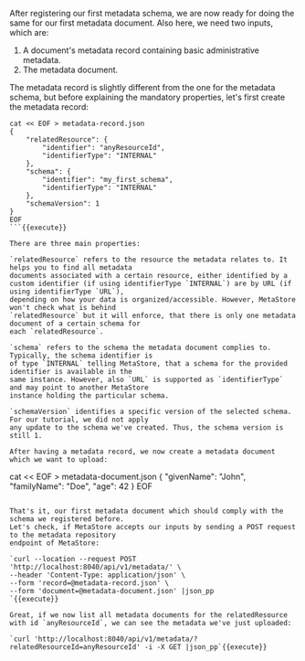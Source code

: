 After registering our first metadata schema, we are now ready for doing the same
for our first metadata document. Also here, we need two inputs, which are:

1. A document's metadata record containing basic administrative metadata.
2. The metadata document.

The metadata record is slightly different from the one for the metadata schema, but
before explaining the mandatory properties, let's first create the metadata record:

```
cat << EOF > metadata-record.json
{
    "relatedResource": {
        "identifier": "anyResourceId",
        "identifierType": "INTERNAL"
    },
    "schema": {
        "identifier": "my_first_schema",
        "identifierType": "INTERNAL"
    },
    "schemaVersion": 1
}
EOF
```{{execute}}

There are three main properties: 

`relatedResource` refers to the resource the metadata relates to. It helps you to find all metadata
documents associated with a certain resource, either identified by a
custom identifier (if using identifierType `INTERNAL`) are by URL (if using identifierType `URL`), 
depending on how your data is organized/accessible. However, MetaStore won't check what is behind
`relatedResource` but it will enforce, that there is only one metadata document of a certain schema for
each `relatedResource`.

`schema` refers to the schema the metadata document complies to. Typically, the schema identifier is
of type `INTERNAL` telling MetaStore, that a schema for the provided identifier is available in the 
same instance. However, also `URL` is supported as `identifierType` and may point to another MetaStore
instance holding the particular schema. 

`schemaVersion` identifies a specific version of the selected schema. For our tutorial, we did not apply
any update to the schema we've created. Thus, the schema version is still 1.

After having a metadata record, we now create a metadata document which we want to upload:

```
cat << EOF > metadata-document.json
{
"givenName": "John",
"familyName": "Doe",
"age": 42
}
EOF
```{{execute}}

That's it, our first metadata document which should comply with the schema we registered before.  
Let's check, if MetaStore accepts our inputs by sending a POST request to the metadata repository
endpoint of MetaStore:

`curl --location --request POST 'http://localhost:8040/api/v1/metadata/' \
--header 'Content-Type: application/json' \
--form 'record=@metadata-record.json' \
--form 'document=@metadata-document.json' |json_pp
`{{execute}}

Great, if we now list all metadata documents for the relatedResource with id `anyResourceId`, we can see the metadata we've just uploaded:

`curl 'http://localhost:8040/api/v1/metadata/?relatedResourceId=anyResourceId' -i -X GET |json_pp`{{execute}}